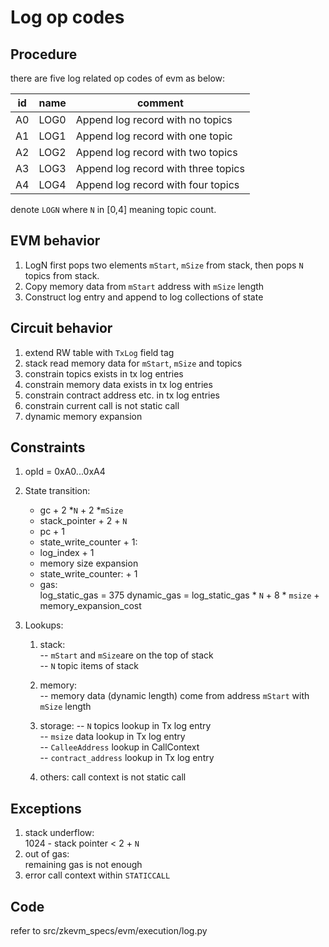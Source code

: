 # Log op codes

## Procedure

there are five log related op codes of evm as below:

| id  | name | comment |
| --- | -----| ------- |
| A0  | LOG0 | Append log record with no topics    |
| A1  | LOG1 | Append log record with one topic    |
| A2  | LOG2 | Append log record with two topics   |
| A3  | LOG3 | Append log record with three topics |
| A4  | LOG4 | Append log record with four topics  |

denote `LOGN` where `N` in \[0,4\] meaning topic count.

## EVM behavior

1. LogN first pops two elements `mStart`, `mSize` from stack, then
   pops `N` topics from stack.
2. Copy memory data from `mStart` address with `mSize` length
3. Construct log entry and append to log collections of state

## Circuit behavior

1. extend RW table with `TxLog` field tag
2. stack read memory data for `mStart`, `mSize` and topics
3. constrain topics exists in tx log entries
4. constrain memory data exists in tx log entries
5. constrain contract address etc. in tx log entries
6. constrain current call is not static call
7. dynamic memory expansion

## Constraints

1. opId = 0xA0...0xA4

2. State transition:

   - gc + 2 \*`N` + 2 \*`mSize`
   - stack_pointer + 2 + `N`
   - pc + 1
   - state_write_counter + 1:
   - log_index + 1
   - memory size expansion
   - state_write_counter: + 1
   - gas:\
     log_static_gas = 375
     dynamic_gas = log_static_gas * `N` + 8 * `msize` + memory_expansion_cost

3. Lookups:

   1. stack:\
      -- `mStart` and `mSize`are on the top of stack\
      -- `N` topic items of stack

   2. memory:\
      -- memory data (dynamic length) come from address `mStart` with `mSize` length

   3. storage:
      -- `N` topics lookup in Tx log entry\
      -- `msize` data lookup in Tx log entry\
      -- `CalleeAddress` lookup in CallContext\
      -- `contract_address` lookup in Tx log entry

   4. others: call context is not static call

## Exceptions

1. stack underflow:\
   1024 - stack pointer \<  2 + `N`
2. out of gas:\
   remaining gas is not enough
3. error call context within `STATICCALL`

## Code

refer to src/zkevm_specs/evm/execution/log.py
